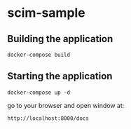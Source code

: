 # scim-sample

## Building the application

```
docker-compose build
```

## Starting the application

```
docker-compose up -d
```

go to your browser and open window at:

```
http://localhost:8000/docs
```
